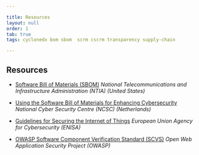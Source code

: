 ```yaml
---

title: Resources
layout: null
order: 1
tab: true
tags: cyclonedx bom sbom  scrm cscrm transparency supply-chain

---
```


## Resources

* [Software Bill of Materials (SBOM)](https://www.ntia.gov/SBOM)
_National Telecommunications and Infrastructure Administration (NTIA) (United States)_

* [Using the Software Bill of Materials for Enhancing Cybersecurity](https://english.ncsc.nl/research/publications/publications/2021/february/4/using-the-software-bill-of-materials-for-enhancing-cybersecurity)
_National Cyber Security Centre (NCSC) (Netherlands)_
  
* [Guidelines for Securing the Internet of Things](https://www.enisa.europa.eu/publications/guidelines-for-securing-the-internet-of-things)
_European Union Agency for Cybersecurity (ENISA)_
  
* [OWASP Software Component Verification Standard (SCVS)](https://owasp.org/scvs)
_Open Web Application Security Project (OWASP)_
